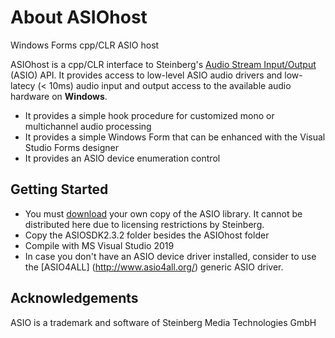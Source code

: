 # About ASIOhost
 Windows Forms cpp/CLR ASIO host
 
ASIOhost is a cpp/CLR interface to Steinberg's [Audio Stream Input/Output](http://en.wikipedia.org/wiki/Audio_Stream_Input/Output) (ASIO) API. It provides access to low-level ASIO audio drivers and low-latecy (< 10ms) audio input and output access to the available audio hardware on **Windows**.

+ It provides a simple hook procedure for customized mono or multichannel audio processing  
+ It provides a simple Windows Form that can be enhanced with the Visual Studio Forms designer
+ It provides an ASIO device enumeration control


## Getting Started

+ You must [download](http://www.steinberg.net/en/company/developer.html) your own copy of the ASIO library. It cannot be distributed here due to licensing restrictions by Steinberg.
+ Copy the ASIOSDK2.3.2 folder besides the ASIOhost folder 
+ Compile with MS Visual Studio 2019 
+ In case you don't have an ASIO device driver installed, consider to use the [ASIO4ALL] (http://www.asio4all.org/) generic ASIO driver.


## Acknowledgements
ASIO is a trademark and software of Steinberg Media Technologies GmbH
